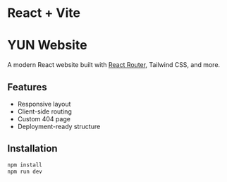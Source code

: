 # React + Vite
# YUN Website

A modern React website built with [React Router](https://reactrouter.com/), Tailwind CSS, and more.

## Features

- Responsive layout
- Client-side routing
- Custom 404 page
- Deployment-ready structure

## Installation

```bash
npm install
npm run dev
